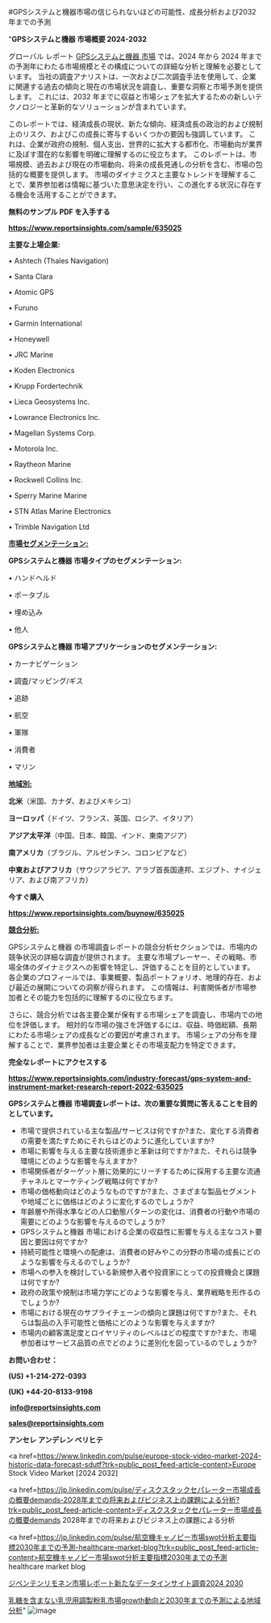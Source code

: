 #GPSシステムと機器市場の信じられないほどの可能性、成長分析および2032年までの予測

"<strong>GPSシステムと機器 市場概要 2024-2032</strong>

グローバル レポート <a href=https://www.reportsinsights.com/sample/635025>GPSシステムと機器 市場</a> では、2024 年から 2024 年までの予測年にわたる市場規模とその構成についての詳細な分析と理解を必要としています。 当社の調査アナリストは、一次および二次調査手法を使用して、企業に関連する過去の傾向と現在の市場状況を調査し、重要な洞察と市場予測を提供します。 これには、2032 年までに収益と市場シェアを拡大​​するための新しいテクノロジーと革新的なソリューションが含まれています。

このレポートでは、経済成長の現状、新たな傾向、経済成長の政治的および規制上のリスク、およびこの成長に寄与するいくつかの要因も強調しています。 これは、企業が政府の規制、個人支出、世界的に拡大する都市化、市場動向が業界に及ぼす潜在的な影響を明確に理解するのに役立ちます。 このレポートは、市場規模、過去および現在の市場動向、将来の成長見通しの分析を含む、市場の包括的な概要を提供します。 市場のダイナミクスと主要なトレンドを理解することで、業界参加者は情報に基づいた意思決定を行い、この進化する状況に存在する機会を活用することができます。

<strong><b>無料のサンプル PDF を入手する</b></strong>

<a href=https://www.reportsinsights.com/sample/635025><strong><u>https://www.reportsinsights.com/sample/635025</u></strong></a>

<strong>主要な上場企業:</strong>

• Ashtech (Thales Navigation)

• Santa Clara

• Atomic GPS

• Furuno

• Garmin International

• Honeywell

• JRC Marine

• Koden Electronics

• Krupp Fordertechnik

• Lieca Geosystems Inc.

• Lowrance Electronics Inc.

• Magellan Systems Corp.

• Motorola Inc.

• Raytheon Marine

• Rockwell Collins Inc.

• Sperry Marine Marine

• STN Atlas Marine Electronics

• Trimble Navigation Ltd

<strong><u>市場セグメンテーション</u></strong><strong><u>:</u></strong>

<strong>GPSシステムと機器 市場タイプのセグメンテーション:</strong>

• ハンドヘルド

• ポータブル

• 埋め込み

• 他人

<strong>GPSシステムと機器 市場アプリケーションのセグメンテーション:</strong>

• カーナビゲーション

• 調査/マッピング/ギス

• 追跡

• 航空

• 軍隊

• 消費者

• マリン

<strong><u>地域別</u></strong><strong><u>:</u></strong>

<strong>北米</strong>（米国、カナダ、およびメキシコ）

<strong>ヨーロッパ</strong>（ドイツ、フランス、英国、ロシア、イタリア）

<strong>アジア太平洋</strong>（中国、日本、韓国、インド、東南アジア）

<strong>南アメリカ</strong>（ブラジル、アルゼンチン、コロンビアなど）

<strong>中東およびアフリカ</strong>（サウジアラビア、アラブ首長国連邦、エジプト、ナイジェリア、および南アフリカ）

<strong>今すぐ購入</strong>

<a href=https://www.reportsinsights.com/buynow/635025><strong><u>https://www.reportsinsights.com/buynow/635025</u></strong></a>

<strong><u>競合分析:</u></strong>

GPSシステムと機器 の市場調査レポートの競合分析セクションでは、市場内の競争状況の詳細な調査が提供されます。 主要な市場プレーヤー、その戦略、市場全体のダイナミクスへの影響を特定し、評価することを目的としています。 各企業のプロフィールでは、事業概要、製品ポートフォリオ、地理的存在、および最近の展開についての洞察が得られます。 この情報は、利害関係者が市場参加者とその能力を包括的に理解するのに役立ちます。

さらに、競合分析では各主要企業が保有する市場シェアを調査し、市場内での地位を評価します。 相対的な市場の強さを評価するには、収益、時価総額、長期にわたる市場シェアの成長などの要因が考慮されます。 市場シェアの分布を理解することで、業界参加者は主要企業とその市場支配力を特定できます。

<strong>完全なレポートにアクセスする</strong>

<a href=https://www.reportsinsights.com/industry-forecast/gps-system-and-instrument-market-research-report-2022-635025><strong><u><b>https://www.reportsinsights.com/industry-forecast/gps-system-and-instrument-market-research-report-2022-635025</b></u></strong></a>

<strong><b>GPSシステムと機器 市場調査レポートは、次の重要な質問に答えることを目的としています。</b></strong>
<ul>
  <li>市場で提供されている主な製品/サービスは何ですか?また、変化する消費者の需要を満たすためにそれらはどのように進化していますか?</li>
  <li>市場に影響を与える主要な技術進歩と革新は何ですか?また、それらは競争環境にどのような影響を与えますか?</li>
  <li>市場関係者がターゲット層に効果的にリーチするために採用する主要な流通チャネルとマーケティング戦略は何ですか?</li>
  <li>市場の価格動向はどのようなものですか?また、さまざまな製品セグメントや地域ごとに価格はどのように変化するのでしょうか?</li>
  <li>年齢層や所得水準などの人口動態パターンの変化は、消費者の行動や市場の需要にどのような影響を与えるのでしょうか?</li>
  <li>GPSシステムと機器 市場における企業の収益性に影響を与える主なコスト要因と要因は何ですか?</li>
  <li>持続可能性と環境への配慮は、消費者の好みやこの分野の市場の成長にどのような影響を与えるのでしょうか?</li>
  <li>市場への参入を検討している新規参入者や投資家にとっての投資機会と課題は何ですか?</li>
  <li>政府の政策や規制は市場力学にどのような影響を与え、業界戦略を形作るのでしょうか?</li>
  <li>市場における現在のサプライチェーンの傾向と課題は何ですか?また、それらは製品の入手可能性と価格にどのような影響を与えますか?</li>
  <li>市場内の顧客満足度とロイヤリティのレベルはどの程度ですか?また、市場参加者はサービス品質の点でどのように差別化を図っているのでしょうか?</li>
</ul>
<strong>お問い合わせ：</strong>

<strong>(US) +1-214-272-0393</strong>

<strong>(UK) +44-20-8133-9198</strong>

<strong> </strong><a href=info@reportsinsights.com><strong><u>info@reportsinsights.com</u></strong></a>

<a href=sales@reportsinsights.com><strong><u>sales@reportsinsights.com</u></strong></a>

<strong>アンセレ アンデレン ベリヒテ</strong>

<a href=https://www.linkedin.com/pulse/europe-stock-video-market-2024-historic-data-forecast-sdutf?trk=public_post_feed-article-content>Europe Stock Video Market [2024 2032]</a>

<a href=https://jp.linkedin.com/pulse/ディスクスタックセパレーター市場成長の概要demands-2028年までの将来およびビジネス上の課題による分析?trk=public_post_feed-article-content>ディスクスタックセパレーター市場成長の概要demands 2028年までの将来およびビジネス上の課題による分析</a>

<a href=https://jp.linkedin.com/pulse/航空機キャノピー市場swot分析主要指標2030年までの予測-healthcare-market-blog?trk=public_post_feed-article-content>航空機キャノピー市場swot分析主要指標2030年までの予測 healthcare market blog</a>

<a href=https://www.linkedin.com/pulse/ジペンテンリモネン市場レポート新たなデータインサイト調査2024-2030-community-market-research/>ジペンテンリモネン市場レポート新たなデータインサイト調査2024 2030</a>

<a href=https://www.linkedin.com/pulse/乳糖を含まない乳児用調製粉乳市場growth動向と2030年までの予測による地域分析-reports-insights-expert-y3zue/>乳糖を含まない乳児用調製粉乳市場growth動向と2030年までの予測による地域分析</a>"
![image](https://github.com/ahaan12367/RIMarket24/assets/158471582/71ad7152-fa9c-4e38-83df-161ab8ea5448)
